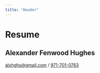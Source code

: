 ```yaml
---
title: "Header"
---
```

# Resume

## Alexander Fenwood Hughes

[alxhghs@gmail.com](mailto:alxhghs@gmail.com) / [971-701-0763](tel:9717010763)

